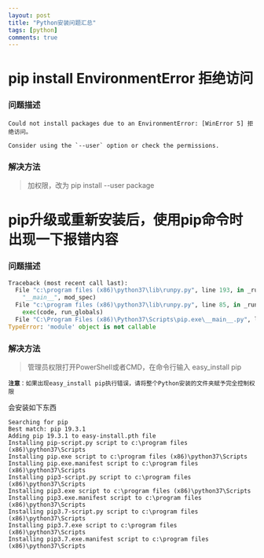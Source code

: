 ```yaml
---
layout: post
title: "Python安装问题汇总"
tags: [python]
comments: true
---
```


# pip install EnvironmentError 拒绝访问
### 问题描述
```
Could not install packages due to an EnvironmentError: [WinError 5] 拒绝访问。
 
Consider using the `--user` option or check the permissions.
```
### 解决方法
> 加权限，改为 pip install --user package

# pip升级或重新安装后，使用pip命令时出现一下报错内容
### 问题描述
```py
Traceback (most recent call last):
  File "c:\program files (x86)\python37\lib\runpy.py", line 193, in _run_module_as_main
    "__main__", mod_spec)
  File "c:\program files (x86)\python37\lib\runpy.py", line 85, in _run_code
    exec(code, run_globals)
  File "C:\Program Files (x86)\Python37\Scripts\pip.exe\__main__.py", line 9, in <module>
TypeError: 'module' object is not callable
```
### 解决方法
> 管理员权限打开PowerShell或者CMD，在命令行输入 easy_install pip

**`注意`**`：如果出现easy_install pip执行错误，请将整个Python安装的文件夹赋予完全控制权限`

会安装如下东西
```
Searching for pip
Best match: pip 19.3.1
Adding pip 19.3.1 to easy-install.pth file
Installing pip-script.py script to c:\program files (x86)\python37\Scripts
Installing pip.exe script to c:\program files (x86)\python37\Scripts
Installing pip.exe.manifest script to c:\program files (x86)\python37\Scripts
Installing pip3-script.py script to c:\program files (x86)\python37\Scripts
Installing pip3.exe script to c:\program files (x86)\python37\Scripts
Installing pip3.exe.manifest script to c:\program files (x86)\python37\Scripts
Installing pip3.7-script.py script to c:\program files (x86)\python37\Scripts
Installing pip3.7.exe script to c:\program files (x86)\python37\Scripts
Installing pip3.7.exe.manifest script to c:\program files (x86)\python37\Scripts
```
